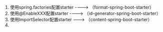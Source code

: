 1. 使用spring.factories配置starter ----> （format-spring-boot-starter）
2. 使用@EnableXXX配置starter ----> （id-generator-spring-boot-starter）
3. 使用ImportSelector配置starter ---> （content-spring-boot-starter）
4. 